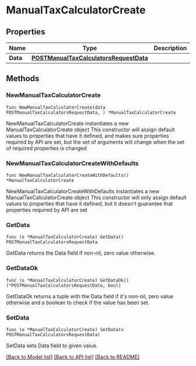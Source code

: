 # ManualTaxCalculatorCreate

## Properties

Name | Type | Description | Notes
------------ | ------------- | ------------- | -------------
**Data** | [**POSTManualTaxCalculatorsRequestData**](POSTManualTaxCalculatorsRequestData.md) |  | 

## Methods

### NewManualTaxCalculatorCreate

`func NewManualTaxCalculatorCreate(data POSTManualTaxCalculatorsRequestData, ) *ManualTaxCalculatorCreate`

NewManualTaxCalculatorCreate instantiates a new ManualTaxCalculatorCreate object
This constructor will assign default values to properties that have it defined,
and makes sure properties required by API are set, but the set of arguments
will change when the set of required properties is changed

### NewManualTaxCalculatorCreateWithDefaults

`func NewManualTaxCalculatorCreateWithDefaults() *ManualTaxCalculatorCreate`

NewManualTaxCalculatorCreateWithDefaults instantiates a new ManualTaxCalculatorCreate object
This constructor will only assign default values to properties that have it defined,
but it doesn't guarantee that properties required by API are set

### GetData

`func (o *ManualTaxCalculatorCreate) GetData() POSTManualTaxCalculatorsRequestData`

GetData returns the Data field if non-nil, zero value otherwise.

### GetDataOk

`func (o *ManualTaxCalculatorCreate) GetDataOk() (*POSTManualTaxCalculatorsRequestData, bool)`

GetDataOk returns a tuple with the Data field if it's non-nil, zero value otherwise
and a boolean to check if the value has been set.

### SetData

`func (o *ManualTaxCalculatorCreate) SetData(v POSTManualTaxCalculatorsRequestData)`

SetData sets Data field to given value.



[[Back to Model list]](../README.md#documentation-for-models) [[Back to API list]](../README.md#documentation-for-api-endpoints) [[Back to README]](../README.md)


